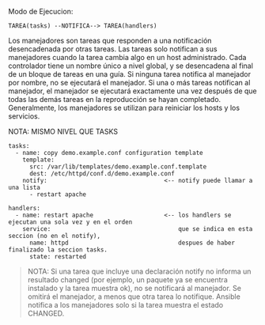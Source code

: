 Modo de Ejecucion:

    TAREA(tasks) --NOTIFICA--> TAREA(handlers)

Los manejadores son tareas que responden a una notificación desencadenada por otras tareas.
Las tareas solo notifican a sus manejadores cuando la tarea cambia algo en un host administrado.
Cada controlador tiene un nombre único a nivel global, y se desencadena al final de un bloque de tareas en una guía. 
Si ninguna tarea notifica al manejador por nombre, no se ejecutará el manejador. 
Si una o más tareas notifican al manejador, el manejador se ejecutará exactamente una vez después de que 
todas las demás tareas en la reproducción se hayan completado. 
Generalmente, los manejadores se utilizan para reiniciar los hosts y los servicios.

NOTA: MISMO NIVEL QUE TASKS
````
tasks:
  - name: copy demo.example.conf configuration template
    template:
	  src: /var/lib/templates/demo.example.conf.template
	  dest: /etc/httpd/conf.d/demo.example.conf
	notify:									<-- notify puede llamar a una lista
	  - restart apache
	  
handlers:
  - name: restart apache					<-- los handlers se ejecutan una sola vez y en el orden
    service:									que se indica en esta seccion (no en el notify), 
      name: httpd								despues de haber finalizado la seccion tasks.
      state: restarted
````

>NOTA: Si una tarea que incluye una declaración notify no informa un resultado changed (por
ejemplo, un paquete ya se encuentra instalado y la tarea muestra ok), no se notificará al
manejador. Se omitirá el manejador, a menos que otra tarea lo notifique. Ansible notifica a los
manejadores solo si la tarea muestra el estado CHANGED.
